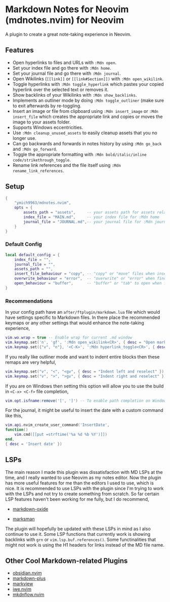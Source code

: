 # Markdown Notes for Neovim (mdnotes.nvim) for Neovim
A plugin to create a great note-taking experience in Neovim.

## Features
- Open hyperlinks to files and URLs with `:Mdn open`.
- Set your index file and go there with `:Mdn home`.
- Set your journal file and go there with `:Mdn journal`.
- Open Wikilinks (`[[link]]` or `[[link#Section]])` with `:Mdn open_wikilink`.
- Toggle hyperlinks with `:Mdn toggle_hyperlink` which pastes your copied hyperlink over the selected text or removes it.
- Show backlinks of your Wikilinks with `:Mdn show_backlinks`.
- Implements an outliner mode by doing `:Mdn toggle_outliner` (make sure to exit afterwards by re-toggling.
- Insert an image or file from clipboard using `:Mdn insert_image` or `:Mdn insert_file` which creates the appropriate link and copies or moves the image to your assets folder.
- Supports Windows eccentricities.
- Use `:Mdn cleanup_unused_assets` to easily cleanup assets that you no longer use.
- Can go backwards and forwards in notes history by using `:Mdn go_back` and  `:Mdn go_forward`.
- Toggle the appropriate formatting with `:Mdn bold/italic/inline code/strikethrough_toggle`.
- Rename link references and the file itself using `:Mdn rename_link_references`.

## Setup
```lua
{
    "ymich9963/mdnotes.nvim",
    opts = {
        assets_path = "assets",     -- your assets path for assets related commands
        index_file = "MAIN.md",     -- your index file for :Mdn home
        journal_file = "JOURNAL.md",-- your journal file for :Mdn journal
    }
}
```

### Default Config
```lua
local default_config = {
    index_file = "",
    journal_file = "",
    assets_path = "",
    insert_file_behaviour = "copy", -- "copy" or "move" files when inserting from clipboard
    overwrite_behaviour = "error",  -- "overwrite" or "error" when finding assset file conflicts
    open_behaviour = "buffer",      -- "buffer" or "tab" to open when following links
}
```

### Recommendations
In your config path have an `after/ftplugin/markdown.lua` file which would have settings specific to Markdown files. In there place the recommended keymaps or any other settings that would enhance the note-taking experience,
```lua
vim.wo.wrap = true -- Enable wrap for current .md window
vim.keymap.set('n', 'gf', ':Mdn open_wikilink<CR>', { desc = "Open markdown file from Wikilink" })
vim.keymap.set({"v", "n"}, '<C-K>', ':Mdn hyperlink_toggle<CR>', { desc = "Toggle hyperlink" })
```
If you really like outliner mode and want to indent entire blocks then these remaps are very helpful,
```lua
vim.keymap.set("v", "<", "<gv", { desc = "Indent left and reselect" }) -- Better indenting in visual mode
vim.keymap.set("v", ">", ">gv", { desc = "Indent right and reselect" })
```
If you are on Windows then setting this option will allow you to use the build in `<C-x> <C-f>` file completion,
```lua
vim.opt.isfname:remove('[', ']') -- To enable path completion on Windows <C-x> <C-f>
```
For the journal, it might be useful to insert the date with a custom command like this,
```lua
vim.api.nvim_create_user_command('InsertDate',
function()
    vim.cmd([[put =strftime('%a %d %b %Y')]])
end,
{ desc = 'Insert date' })
```

## LSPs
The main reason I made this plugin was dissatisfaction with MD LSPs at the time, and I really wanted to use Neovim as my notes editor. Now the plugin has more useful features for me than the editors I used to use, which is nice. It is recommended to use LSPs with the plugin since I'm trying to work with the LSPs and not try to create something from scratch. So far certain LSP features haven't been working for me fully, but I do recommend,

- [markdown-oxide](https://github.com/Feel-ix-343/markdown-oxide)

- [marksman](https://github.com/artempyanykh/marksman)

The plugin will hopefully be updated with these LSPs in mind as I also continue to use it. Some LSP functions that currently work is showing backlinks with `grn` or `vim.lsp.buf.references()`. Some functinalities that might not work is using the H1 headers for links instead of the MD file name.

## Other Cool Markdown-related Plugins
- [obsidian.nvim](https://github.com/obsidian-nvim/obsidian.nvim)
- [markdown-plus](https://github.com/yousefhadder/markdown-plus.nvim)
- [markview]( https://github.com/OXY2DEV/markview.nvim)
- [iwe.nvim](https://github.com/iwe-org/iwe.nvim)
- [mkdnflow.nvim](https://github.com/jakewvincent/mkdnflow.nvim)
